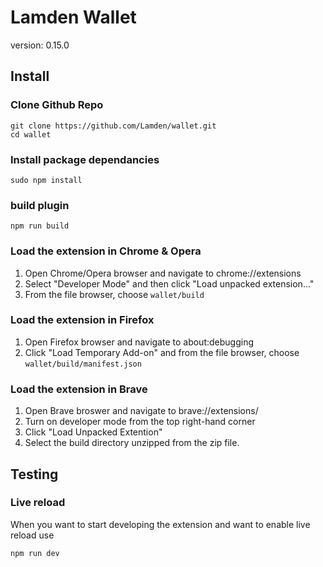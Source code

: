 # Lamden Wallet

version: 0.15.0

## Install

### Clone Github Repo
```
git clone https://github.com/Lamden/wallet.git
cd wallet
```
### Install package dependancies
```
sudo npm install
```
### build plugin
```
npm run build
```
### Load the extension in Chrome & Opera
1. Open Chrome/Opera browser and navigate to chrome://extensions
2. Select "Developer Mode" and then click "Load unpacked extension..."
3. From the file browser, choose `wallet/build`

### Load the extension in Firefox
1. Open Firefox browser and navigate to about:debugging
2. Click "Load Temporary Add-on" and from the file browser, choose `wallet/build/manifest.json`

### Load the extension in Brave
1. Open Brave broswer and navigate to brave://extensions/
2. Turn on developer mode from the top right-hand corner
3. Click "Load Unpacked Extention"
4. Select the build directory unzipped from the zip file.

## Testing
### Live reload
When you want to start developing the extension and want to enable live reload use
```
npm run dev
```
